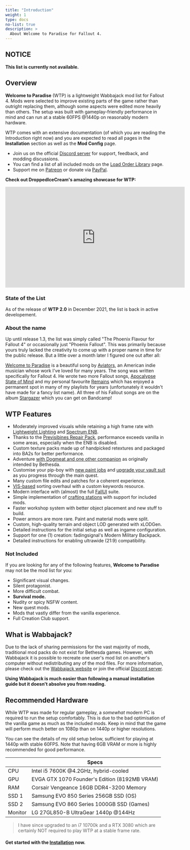 ```yaml
---
title: "Introduction"
weight: 1
type: docs
no-list: true
description: >
  About Welcome to Paradise for Fallout 4.
---
```


## NOTICE

**This list is currently not available.**

## Overview

**Welcome to Paradise** (WTP) is a lightweight Wabbajack mod list for Fallout 4. Mods were selected to improve existing parts of the game rather than outright replacing them, although some aspects were edited more heavily than others. The setup was built with gameplay-friendly performance in mind and can run at a stable 60FPS @1440p on reasonably modern hardware.

WTP comes with an extensive documentation (of which you are reading the Introduction right now) and you are expected to read all pages in the **Installation** section as well as the **Mod Config** page.

- Join us on the official [Discord server](https://discord.gg/xRrHRsb5e9) for support, feedback, and modding discussions.
- You can find a list of all included mods on the [Load Order Library](https://loadorderlibrary.com/lists/welcome-to-paradise) page.
- Support me on [Patreon](https://www.patreon.com/thephoenixflavour) or donate via [PayPal](https://www.paypal.com/paypalme/ThePhoenixFlavour?locale.x=de_DE).

**Check out DroppedIceCream's amazing showcase for WTP:**

<iframe width="560" height="315" src="https://www.youtube.com/embed/fzO7F6JlIDI" title="YouTube video player" frameborder="0" allow="accelerometer; autoplay; clipboard-write; encrypted-media; gyroscope; picture-in-picture" allowfullscreen></iframe>

### State of the List

As of the release of **WTP 2.0** in December 2021, the list is back in active developement.

### About the name

Up until release 1.3, the list was simply called "The Phoenix Flavour for Fallout 4" or occasionally just "Phoenix Fallout". This was primarily because yours truly lacked the creativity to come up with a proper name in time for the public release. But a little over a month later I figured one out after all:

[Welcome to Paradise](https://youtu.be/Olli9bETzXk) is a beautiful song by [Aviators](https://www.youtube.com/channel/UCioNNjH3S7X8byCjPDEqZkA), an American indie musician whose work I've loved for many years. The song was written specifically for Fallout 4. He wrote two more Fallout songs, [Apocalypse State of Mind](https://youtu.be/fX5SBZoBiMM) and my personal favourite [Remains](https://youtu.be/aZ1pCyFK_kY) which has enjoyed a permanent spot in many of my playlists for years (unfortunately it wouldn't have made for a fancy list name). All three of his Fallout songs are on the album [Stargazer](https://soundoftheaviators.bandcamp.com/album/stargazers) which you can get on Bandcamp!

## WTP Features

- Moderately improved visuals while retaining a high frame rate with [Lightweight Lighting](https://www.nexusmods.com/fallout4/mods/57680) and [Spectrum ENB](https://www.nexusmods.com/fallout4/mods/58028).
- Thanks to the [Previsibines Repair Pack](https://www.nexusmods.com/fallout4/mods/46403), performance exceeds vanilla in some areas, especially when the ENB is disabled.
- Custom texture packs made up of handpicked retextures and packaged into BA2s for better performance.
- Adventure [with Dogmeat and one other companion](https://www.nexusmods.com/fallout4/mods/13459) as originally intended by Bethesda.
- Customise your pip-boy with [new paint jobs](https://www.nexusmods.com/fallout4/mods/47858) and [upgrade your vault suit](https://www.nexusmods.com/fallout4/mods/57891) as you progress through the main quest.
- Many custom file edits and patches for a coherent experience.
- [VIS-based](https://www.nexusmods.com/fallout4/mods/3877) sorting overhaul with a custom keywords resource.
- Modern interface with (almost) the full [FallUI](https://www.nexusmods.com/fallout4/mods/48758) suite.
- Simple implementation of [crafting stations](https://www.nexusmods.com/fallout4/mods/44691) with support for included mods.
- Faster workshop system with better object placement and new stuff to build.
- Power armors are more rare. Paint and material mods were split.
- Custom, high-quality terrain and object LOD generated with xLODGen.
- Detailed instructions for the initial setup as well as ingame configuration.
- Support for one (1) creation: fadingsignal's Modern Military Backpack.
- Detailed instructions for enabling ultrawide (21:9) compatibility.

### Not Included

If you are looking for any of the following features, **Welcome to Paradise** may not be the mod list for you:

- Significant visual changes.
- Silent protagonist.
- More difficult combat.
- **Survival mode.**
- Nudity or spicy NSFW content.
- New quest mods.
- Mods that vastly differ from the vanilla experience.
- Full Creation Club support.

## What is Wabbajack?

Due to the lack of sharing permissions for the vast majority of mods, traditional mod packs do not exist for Bethesda games. However, with Wabbajack it is possible to recreate one user's mod list on another's computer without redistributing any of the mod files. For more information, please check out the [Wabbajack website](https://www.wabbajack.org/) or join the official [Discord server](https://discord.com/invite/wabbajack).

**Using Wabbajack is much easier than following a manual installation guide but it doesn't absolve you from reading.**

## Recommended Hardware

While WTP was made for regular gameplay, a *somewhat* modern PC is required to run the setup comfortably. This is due to the bad optimisation of the vanilla game as much as the included mods. Keep in mind that the game will perform much better on 1080p than on 1440p or higher resolutions.

You can see the details of my old setup below, sufficient for playing at 1440p with stable 60FPS. Note that having 6GB VRAM or more is highly recommended for good performance.

|           | Specs                                         |
| --------- | --------------------------------------------- |
| CPU       | Intel i5 7600K @4.2GHz, hybrid-cooled         |
| GPU       | EVGA GTX 1070 Founder's Edition (8192MB VRAM) |
| RAM       | Corsair Vengeance 16GB DDR4-3200 Memory       |
| SSD 1     | Samsung EVO 850 Series 256GB SSD (OS)         |
| SSD 2     | Samsung EVO 860 Series 1000GB SSD (Games)     |
| Monitor   | LG 27GL850-B UltraGear 1440p @144Hz           |

> I have since upgraded to an i7 10700k and a RTX 3080 which are certainly NOT required to play WTP at a stable frame rate.

#### Get started with the [Installation](/fo4/wtp/installation/) now.

